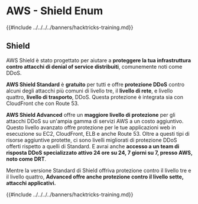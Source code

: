 # AWS - Shield Enum

{{#include ../../../../banners/hacktricks-training.md}}

## Shield

AWS Shield è stato progettato per aiutare a **proteggere la tua infrastruttura contro attacchi di denial of service distribuiti**, comunemente noti come DDoS.

**AWS Shield Standard** è **gratuito** per tutti e offre **protezione DDoS** contro alcuni degli attacchi più comuni di livello tre, il **livello di rete**, e livello quattro, **livello di trasporto**, DDoS. Questa protezione è integrata sia con CloudFront che con Route 53.

**AWS Shield Advanced** offre un **maggiore livello di protezione** per gli attacchi DDoS su un'ampia gamma di servizi AWS a un costo aggiuntivo. Questo livello avanzato offre protezione per le tue applicazioni web in esecuzione su EC2, CloudFront, ELB e anche Route 53. Oltre a questi tipi di risorse aggiuntive protette, ci sono livelli migliorati di protezione DDoS offerti rispetto a quelli di Standard. E avrai anche **accesso a un team di risposta DDoS specializzato attivo 24 ore su 24, 7 giorni su 7, presso AWS, noto come DRT**.

Mentre la versione Standard di Shield offriva protezione contro il livello tre e il livello quattro, **Advanced offre anche protezione contro il livello sette, attacchi applicativi.**

{{#include ../../../../banners/hacktricks-training.md}}
